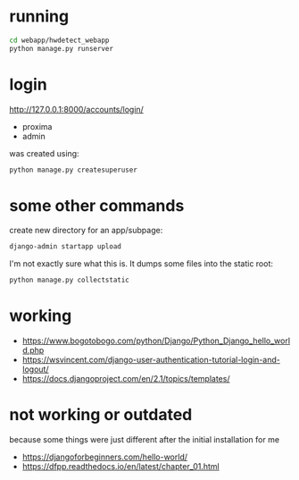 
# running

```bash
cd webapp/hwdetect_webapp
python manage.py runserver
```

# login

http://127.0.0.1:8000/accounts/login/

- proxima
- admin

was created using:

```bash
python manage.py createsuperuser
```

# some other commands

create new directory for an app/subpage:
```bash
django-admin startapp upload
```

I'm not exactly sure what this is. It dumps
some files into the static root:
```bash
python manage.py collectstatic
```

# working

- https://www.bogotobogo.com/python/Django/Python_Django_hello_world.php
- https://wsvincent.com/django-user-authentication-tutorial-login-and-logout/
- https://docs.djangoproject.com/en/2.1/topics/templates/

# not working or outdated

because some things were just different after the initial installation for me
- https://djangoforbeginners.com/hello-world/
- https://dfpp.readthedocs.io/en/latest/chapter_01.html
